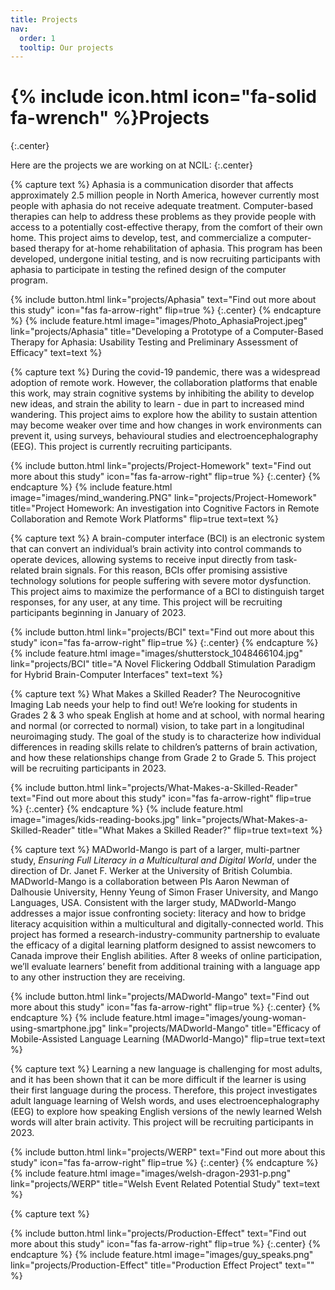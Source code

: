 ```yaml
---
title: Projects
nav:
  order: 1
  tooltip: Our projects
---
```


# {% include icon.html icon="fa-solid fa-wrench" %}Projects
{:.center}

Here are the projects we are working on at NCIL:
{:.center}

{% capture text %}
Aphasia is a communication disorder that affects approximately 2.5 million people in North America, however currently most people with aphasia do not receive adequate treatment. Computer-based therapies can help to address these problems as they provide people with access to a potentially cost-effective therapy, from the comfort of their own home. This project aims to develop, test, and commercialize a computer-based therapy for at-home rehabilitation of aphasia. This program has been developed, undergone initial testing, and is now recruiting participants with aphasia to participate in testing the refined design of the computer program.

{%
  include button.html
  link="projects/Aphasia"
  text="Find out more about this study"
  icon="fas fa-arrow-right"
  flip=true
%}
{:.center}
{% endcapture %}
{%
  include feature.html
  image="images/Photo_AphasiaProject.jpeg"
  link="projects/Aphasia"
  title="Developing a Prototype of a Computer-Based Therapy for Aphasia: Usability Testing and Preliminary Assessment of Efficacy"
  text=text
%}

{% capture text %}
During the covid-19 pandemic, there was a widespread adoption of remote work. However, the collaboration platforms that enable this work, may strain cognitive systems by inhibiting the ability to develop new ideas, and strain the ability to learn - due in part to increased mind wandering. This project aims to explore how the ability to sustain attention may become weaker over time and how changes in work environments can prevent it, using surveys, behavioural studies and electroencephalography (EEG). This project is currently recruiting participants.

{%
  include button.html
  link="projects/Project-Homework"
  text="Find out more about this study"
  icon="fas fa-arrow-right"
  flip=true
%}
{:.center}
{% endcapture %}
{%
  include feature.html
  image="images/mind_wandering.PNG"
  link="projects/Project-Homework"
  title="Project Homework: An investigation into Cognitive Factors in Remote Collaboration and Remote Work Platforms"
  flip=true
  text=text
%}

{% capture text %}
A brain-computer interface (BCI) is an electronic system that can convert an individual’s brain activity into control commands to operate devices, allowing systems to receive input directly from task-related brain signals. For this reason, BCIs offer promising assistive technology solutions for people suffering with severe motor dysfunction. This project aims to maximize the performance of a BCI to distinguish target responses, for any user, at any time. This project will be recruiting participants beginning in January of 2023.

{%
  include button.html
  link="projects/BCI"
  text="Find out more about this study"
  icon="fas fa-arrow-right"
  flip=true
%}
{:.center}
{% endcapture %}
{%
  include feature.html
  image="images/shutterstock_1048466104.jpg"
  link="projects/BCI"
  title="A Novel Flickering Oddball Stimulation Paradigm for Hybrid Brain-Computer Interfaces"
  text=text
%}

{% capture text %}
What Makes a Skilled Reader? The Neurocognitive Imaging Lab needs your help to find out! We’re looking for students in Grades 2 & 3 who speak English at home and at school, with normal hearing and normal (or corrected to normal) vision, to take part in a longitudinal neuroimaging study. The goal of the study is to characterize how individual differences in reading skills relate to children’s patterns of brain activation, and how these relationships change from Grade 2 to Grade 5. This project will be recruiting participants in 2023.

{%
  include button.html
  link="projects/What-Makes-a-Skilled-Reader"
  text="Find out more about this study"
  icon="fas fa-arrow-right"
  flip=true
%}
{:.center}
{% endcapture %}
{%
  include feature.html
  image="images/kids-reading-books.jpg"
  link="projects/What-Makes-a-Skilled-Reader"
  title="What Makes a Skilled Reader?"
  flip=true
  text=text
%}

{% capture text %}
MADworld-Mango is part of a larger, multi-partner study, _Ensuring Full Literacy in a Multicultural and Digital World_, under the direction of Dr. Janet F. Werker at the University of British Columbia. MADworld-Mango is a collaboration between PIs Aaron Newman of Dalhousie University, Henny Yeung of Simon Fraser University, and Mango Languages, USA. Consistent with the larger study, MADworld-Mango addresses a major issue confronting society: literacy and how to bridge literacy acquisition within a multicultural and digitally-connected world.  This project has formed a research-industry-community partnership to evaluate the efficacy of a digital learning platform designed to assist newcomers to Canada improve their English abilities. After 8 weeks of online participation, we’ll evaluate learners’ benefit from additional training with a language app to any other instruction they are receiving. 

{%
  include button.html
  link="projects/MADworld-Mango"
  text="Find out more about this study"
  icon="fas fa-arrow-right"
  flip=true
%}
{:.center}
{% endcapture %}
{%
  include feature.html
  image="images/young-woman-using-smartphone.jpg"
  link="projects/MADworld-Mango"
  title="Efficacy of Mobile-Assisted Language Learning (MADworld-Mango)"
  flip=true
  text=text
%}

{% capture text %}
Learning a new language is challenging for most adults, and it has been shown that it can be more difficult if the learner is using their first language during the process. Therefore, this project investigates adult language learning of Welsh words, and uses electroencephalography (EEG) to explore how speaking English versions of the newly learned Welsh words will alter brain activity. This project will be recruiting participants in 2023.

{%
  include button.html
  link="projects/WERP"
  text="Find out more about this study"
  icon="fas fa-arrow-right"
  flip=true
%}
{:.center}
{% endcapture %}
{%
  include feature.html
  image="images/welsh-dragon-2931-p.png"
  link="projects/WERP"
  title="Welsh Event Related Potential Study"
  text=text
%}

{% capture text %}

{%
  include button.html
  link="projects/Production-Effect"
  text="Find out more about this study"
  icon="fas fa-arrow-right"
  flip=true
%}
{:.center}
{% endcapture %}
{%
  include feature.html
  image="images/guy_speaks.png"
  link="projects/Production-Effect"
  title="Production Effect Project"
  text=""
%}